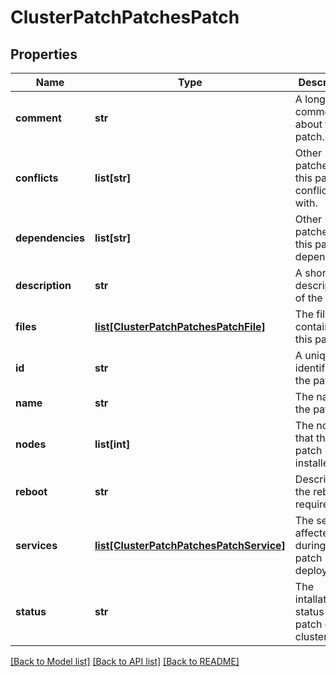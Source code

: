 # ClusterPatchPatchesPatch

## Properties
Name | Type | Description | Notes
------------ | ------------- | ------------- | -------------
**comment** | **str** | A long comment about the patch. | [optional] 
**conflicts** | **list[str]** | Other patches that this patch conflicts with. | [optional] 
**dependencies** | **list[str]** | Other patches that this patch depends on. | [optional] 
**description** | **str** | A short description of the patch. | [optional] 
**files** | [**list[ClusterPatchPatchesPatchFile]**](ClusterPatchPatchesPatchFile.md) | The files contained in this patch. | [optional] 
**id** | **str** | A unique identifier for the patch. | [optional] 
**name** | **str** | The name of the patch. | [optional] 
**nodes** | **list[int]** | The nodes that this patch is installed on. | [optional] 
**reboot** | **str** | Describes the reboot requirements | [optional] 
**services** | [**list[ClusterPatchPatchesPatchService]**](ClusterPatchPatchesPatchService.md) | The services affected during the patch deployment | [optional] 
**status** | **str** | The intallation status of this patch on the cluster. | [optional] 

[[Back to Model list]](../README.md#documentation-for-models) [[Back to API list]](../README.md#documentation-for-api-endpoints) [[Back to README]](../README.md)


